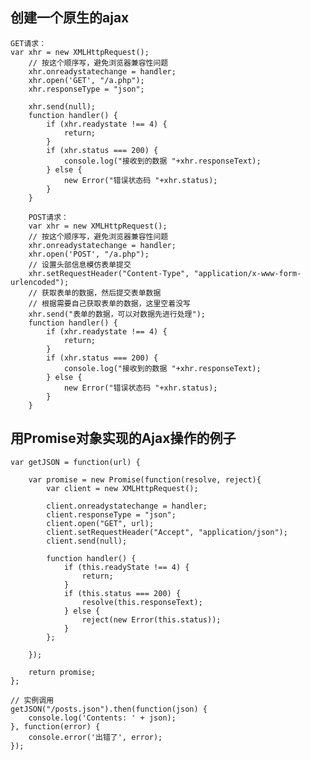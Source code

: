 

## 创建一个原生的ajax
	GET请求：
	var xhr = new XMLHttpRequest();
	    // 按这个顺序写，避免浏览器兼容性问题
	    xhr.onreadystatechange = handler;
	    xhr.open('GET', "/a.php");
	    xhr.responseType = "json";
	
	    xhr.send(null);
	    function handler() {
	        if (xhr.readystate !== 4) {
	            return;
	        }
	        if (xhr.status === 200) {
	            console.log("接收到的数据 "+xhr.responseText);
	        } else {
	            new Error("错误状态码 "+xhr.status);
	        }
	    }
			
		POST请求：
		var xhr = new XMLHttpRequest();
	    // 按这个顺序写，避免浏览器兼容性问题
	    xhr.onreadystatechange = handler;
	    xhr.open('POST', "/a.php");
		// 设置头部信息模仿表单提交
	    xhr.setRequestHeader("Content-Type", "application/x-www-form-urlencoded");
		// 获取表单的数据，然后提交表单数据
		// 根据需要自己获取表单的数据，这里空着没写
	    xhr.send("表单的数据，可以对数据先进行处理");
	    function handler() {
	        if (xhr.readystate !== 4) {
	            return;
	        }
	        if (xhr.status === 200) {
	            console.log("接收到的数据 "+xhr.responseText);
	        } else {
	            new Error("错误状态码 "+xhr.status);
	        }
	    }

## 用Promise对象实现的Ajax操作的例子


	var getJSON = function(url) {

		var promise = new Promise(function(resolve, reject){
			var client = new XMLHttpRequest();
			
			client.onreadystatechange = handler;
			client.responseType = "json";
			client.open("GET", url);
			client.setRequestHeader("Accept", "application/json");
			client.send(null);
	
			function handler() {
				if (this.readyState !== 4) {
					return;
				} 
				if (this.status === 200) {
					resolve(this.responseText);
				} else {
					reject(new Error(this.status));
				}
			};

		});

		return promise;
	};
	
	// 实例调用
	getJSON("/posts.json").then(function(json) {
		console.log('Contents: ' + json);
	}, function(error) {
		console.error('出错了', error);
	});



